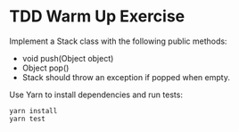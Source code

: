 # TDD Warm Up Exercise

Implement a Stack class with the following public methods:

- void push(Object object)
- Object pop()
- Stack should throw an exception if popped when empty.

Use Yarn to install dependencies and run tests:

```
yarn install
yarn test
```